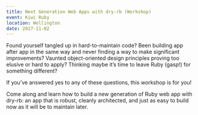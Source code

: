 ```yaml
---
title: Next Generation Web Apps with dry-rb (Workshop)
event: Kiwi Ruby
location: Wellington
date: 2017-11-02
---
```


Found yourself tangled up in hard-to-maintain code? Been building app after app in the same way and never finding a way to make significant improvements? Vaunted object-oriented design principles proving too elusive or hard to apply? Thinking maybe it’s time to leave Ruby (gasp!) for something different?

If you’ve answered yes to any of these questions, this workshop is for you!

Come along and learn how to build a new generation of Ruby web app with dry-rb: an app that is robust, cleanly architected, and just as easy to build now as it will be to maintain later.

